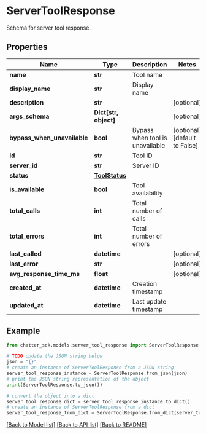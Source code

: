 # ServerToolResponse

Schema for server tool response.

## Properties

Name | Type | Description | Notes
------------ | ------------- | ------------- | -------------
**name** | **str** | Tool name | 
**display_name** | **str** | Display name | 
**description** | **str** |  | [optional] 
**args_schema** | **Dict[str, object]** |  | [optional] 
**bypass_when_unavailable** | **bool** | Bypass when tool is unavailable | [optional] [default to False]
**id** | **str** | Tool ID | 
**server_id** | **str** | Server ID | 
**status** | [**ToolStatus**](ToolStatus.md) |  | 
**is_available** | **bool** | Tool availability | 
**total_calls** | **int** | Total number of calls | 
**total_errors** | **int** | Total number of errors | 
**last_called** | **datetime** |  | [optional] 
**last_error** | **str** |  | [optional] 
**avg_response_time_ms** | **float** |  | [optional] 
**created_at** | **datetime** | Creation timestamp | 
**updated_at** | **datetime** | Last update timestamp | 

## Example

```python
from chatter_sdk.models.server_tool_response import ServerToolResponse

# TODO update the JSON string below
json = "{}"
# create an instance of ServerToolResponse from a JSON string
server_tool_response_instance = ServerToolResponse.from_json(json)
# print the JSON string representation of the object
print(ServerToolResponse.to_json())

# convert the object into a dict
server_tool_response_dict = server_tool_response_instance.to_dict()
# create an instance of ServerToolResponse from a dict
server_tool_response_from_dict = ServerToolResponse.from_dict(server_tool_response_dict)
```
[[Back to Model list]](../README.md#documentation-for-models) [[Back to API list]](../README.md#documentation-for-api-endpoints) [[Back to README]](../README.md)


